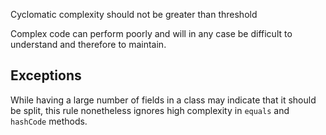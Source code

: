 Cyclomatic complexity should not be greater than threshold

Complex code can perform poorly and will in any case be difficult to understand and therefore to maintain.

## Exceptions ##

While having a large number of fields in a class may indicate that it should be split, this rule nonetheless ignores high complexity in `equals` and `hashCode` methods.